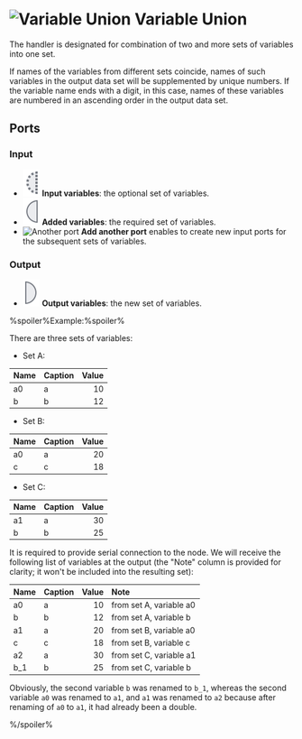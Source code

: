 # ![Variable Union](../../images/icons/components/unionvariables_default.svg) Variable Union

The handler is designated for combination of two and more sets of variables into one set.

If names of the variables from different sets coincide, names of such variables in the output data set will be supplemented by unique numbers. If the variable name ends with a digit, in this case, names of these variables are numbered in an ascending order in the output data set.

## Ports

### Input

* ![Input variables](../../images/icons/app/node/ports/inputs-optional/variable_inactive.svg) **Input variables**: the optional set of variables.
* ![Added variables](../../images/icons/app/node/ports/inputs/variable_inactive.svg) **Added variables**: the required set of variables.
* ![Another port](../../images/icons/app/node/ports/add/add_inactive_default.svg) **Add another port** enables to create new input ports for the subsequent sets of variables.

### Output

* ![Output variables](../../images/icons/app/node/ports/outputs/variable_inactive.svg) **Output variables**: the new set of variables.

%spoiler%Example:%spoiler%

There are three sets of variables:

* Set A:

| Name | Caption | Value |
|:--|:--|--:|
| a0 | a | 10 |
| b | b | 12 |

* Set B:

| Name | Caption | Value |
|:--|:--|--:|
| a0 | a | 20 |
| c | c | 18 |

* Set C:

| Name | Caption | Value |
|:--|:--|--:|
| a1 | a | 30 |
| b | b | 25 |

It is required to provide serial connection to the node. We will receive the following list of variables at the output (the "Note" column is provided for clarity; it won't be included into the resulting set):

| Name | Caption | Value | Note |
|:--|:--|--:|:--|
| a0 | a | 10 | from set A, variable a0 |
| b | b | 12 | from set A, variable b |
| a1 | a | 20 | from set B, variable a0 |
| c | c | 18 | from set B, variable c |
| a2 | a | 30 | from set C, variable a1 |
| b_1 | b | 25 | from set C, variable b |

Obviously, the second variable `b` was renamed to `b_1`, whereas the second variable `a0` was renamed to `a1`, and `a1` was renamed to `a2` because after renaming of `a0` to `a1`, it had already been a double.

%/spoiler%
